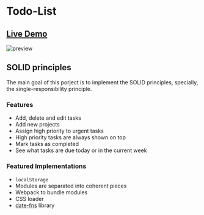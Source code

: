# Todo-List

## [Live Demo](https://roesparc.github.io/Todo-List/)

![preview](https://user-images.githubusercontent.com/52899682/207667071-c6bc7ac7-c7c0-40d1-9bd8-124d6d6e2358.jpg)

## SOLID principles

The main goal of this porject is to implement the SOLID principles, specially, the single-responsibility principle.

### Features

- Add, delete and edit tasks
- Add new projects
- Assign high priority to urgent tasks
- High priority tasks are always shown on top
- Mark tasks as completed
- See what tasks are due today or in the current week

### Featured Implementations

- `localStorage`
- Modules are separated into coherent pieces
- Webpack to bundle modules
- CSS loader
- [date-fns](https://github.com/date-fns/date-fns) library
